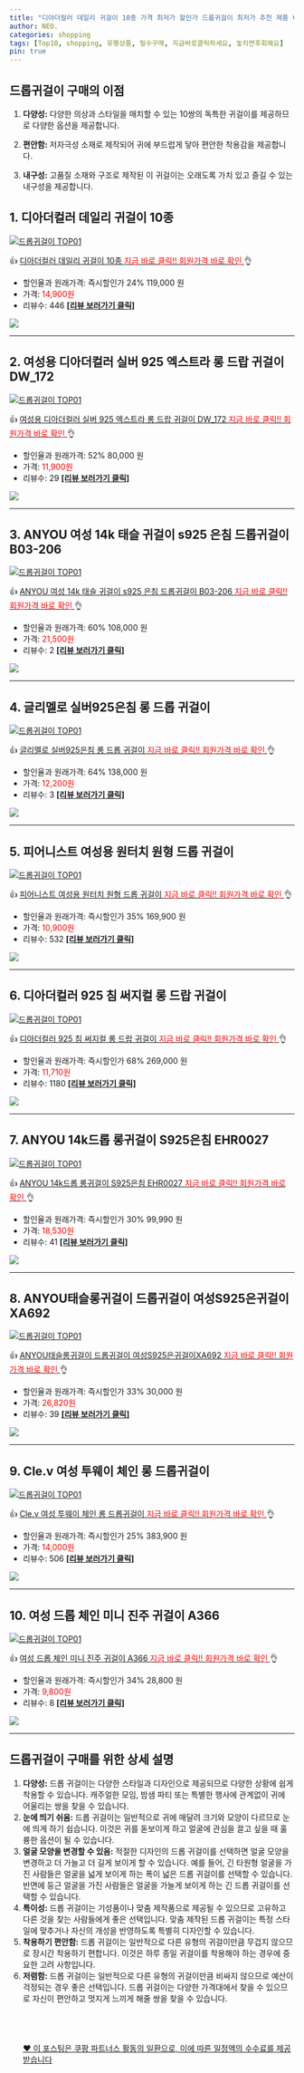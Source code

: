 ```yaml
---
title: "디아더컬러 데일리 귀걸이 10종 가격 최저가 할인가 드롭귀걸이 최저가 추천 제품 비교"
author: NEO.
categories: shopping
tags: [Top10, shopping, 유행상품, 필수구매, 지금바로클릭하세요, 놓치면후회해요]
pin: true
---
```

## 드롭귀걸이 구매의 이점
1. **다양성:** 다양한 의상과 스타일을 매치할 수 있는 10쌍의 독특한 귀걸이를 제공하므로 다양한 옵션을 제공합니다.

2. **편안함:** 저자극성 소재로 제작되어 귀에 부드럽게 닿아 편안한 착용감을 제공합니다.

3. **내구성:** 고품질 소재와 구조로 제작된 이 귀걸이는 오래도록 가치 있고 즐길 수 있는 내구성을 제공합니다.

   

## 1. 디아더컬러 데일리 귀걸이 10종

[![드롭귀걸이 TOP01](https://thumbnail10.coupangcdn.com/thumbnails/remote/490x490ex/image/vendor_inventory/f1c5/26f87835923ed94ce36dc0e66ab4603614c9528aed99107a11f5a57b30c4.jpg)](https://link.coupang.com/re/AFFSDP?lptag=AF3617701&subid=GithubCoopas&pageKey=7116559974&traceid=V0-153&itemId=17806613572&vendorItemId=84970629372)


👍 [디아더컬러 데일리 귀걸이 10종 <font color=red> 지금 바로 클릭!! 회원가격 바로 확인 </font> ](https://link.coupang.com/re/AFFSDP?lptag=AF3617701&subid=GithubCoopas&pageKey=7116559974&traceid=V0-153&itemId=17806613572&vendorItemId=84970629372) 👌 


- 할인율과 원래가격: 즉시할인가 24%  119,000   원
- 가격: <span style='color:red'>14,900원</span>
- 리뷰수: 446  [**[리뷰 보러가기 클릭]**](https://link.coupang.com/re/AFFSDP?lptag=AF3617701&subid=GithubCoopas&pageKey=7116559974&traceid=V0-153&itemId=17806613572&vendorItemId=84970629372)

[![](/discount_price.png)](https://link.coupang.com/re/AFFSDP?lptag=AF3617701&subid=GithubCoopas&pageKey=7116559974&traceid=V0-153&itemId=17806613572&vendorItemId=84970629372)

---


   

## 2. 여성용 디아더컬러 실버 925 엑스트라 롱 드랍 귀걸이 DW_172

[![드롭귀걸이 TOP01](https://thumbnail6.coupangcdn.com/thumbnails/remote/490x490ex/image/rs_quotation_api/khas1llc/28fb1ad6434f4357882ea85fbd86e6eb.jpg)](https://link.coupang.com/re/AFFSDP?lptag=AF3617701&subid=GithubCoopas&pageKey=6523427998&traceid=V0-153&itemId=14462556907&vendorItemId=81705985907)


👍 [여성용 디아더컬러 실버 925 엑스트라 롱 드랍 귀걸이 DW_172 <font color=red> 지금 바로 클릭!! 회원가격 바로 확인 </font> ](https://link.coupang.com/re/AFFSDP?lptag=AF3617701&subid=GithubCoopas&pageKey=6523427998&traceid=V0-153&itemId=14462556907&vendorItemId=81705985907) 👌 


- 할인율과 원래가격: 52%  80,000   원
- 가격: <span style='color:red'>11,900원</span>
- 리뷰수: 29  [**[리뷰 보러가기 클릭]**](https://link.coupang.com/re/AFFSDP?lptag=AF3617701&subid=GithubCoopas&pageKey=6523427998&traceid=V0-153&itemId=14462556907&vendorItemId=81705985907)

[![](/discount_price.png)](https://link.coupang.com/re/AFFSDP?lptag=AF3617701&subid=GithubCoopas&pageKey=6523427998&traceid=V0-153&itemId=14462556907&vendorItemId=81705985907)

---


   

## 3. ANYOU 여성 14k 태슬 귀걸이 s925 은침 드롭귀걸이 B03-206

[![드롭귀걸이 TOP01](https://thumbnail7.coupangcdn.com/thumbnails/remote/490x490ex/image/vendor_inventory/cec5/139d5f250516b28b5495ca818a0899615616512815d13840c6d00984cb88.jpg)](https://link.coupang.com/re/AFFSDP?lptag=AF3617701&subid=GithubCoopas&pageKey=7737736664&traceid=V0-153&itemId=20809637778&vendorItemId=88165807228)


👍 [ANYOU 여성 14k 태슬 귀걸이 s925 은침 드롭귀걸이 B03-206 <font color=red> 지금 바로 클릭!! 회원가격 바로 확인 </font> ](https://link.coupang.com/re/AFFSDP?lptag=AF3617701&subid=GithubCoopas&pageKey=7737736664&traceid=V0-153&itemId=20809637778&vendorItemId=88165807228) 👌 


- 할인율과 원래가격: 60%  108,000   원
- 가격: <span style='color:red'>21,500원</span>
- 리뷰수: 2  [**[리뷰 보러가기 클릭]**](https://link.coupang.com/re/AFFSDP?lptag=AF3617701&subid=GithubCoopas&pageKey=7737736664&traceid=V0-153&itemId=20809637778&vendorItemId=88165807228)

[![](/discount_price.png)](https://link.coupang.com/re/AFFSDP?lptag=AF3617701&subid=GithubCoopas&pageKey=7737736664&traceid=V0-153&itemId=20809637778&vendorItemId=88165807228)

---


   

## 4. 글리멜로 실버925은침 롱 드롭 귀걸이

[![드롭귀걸이 TOP01](https://thumbnail7.coupangcdn.com/thumbnails/remote/490x490ex/image/vendor_inventory/952c/aed3ddc26889e2791e9af45630a46d046058dc10fbc49af74ee943e9fed0.jpg)](https://link.coupang.com/re/AFFSDP?lptag=AF3617701&subid=GithubCoopas&pageKey=7421086748&traceid=V0-153&itemId=19250478913&vendorItemId=86366194012)


👍 [글리멜로 실버925은침 롱 드롭 귀걸이 <font color=red> 지금 바로 클릭!! 회원가격 바로 확인 </font> ](https://link.coupang.com/re/AFFSDP?lptag=AF3617701&subid=GithubCoopas&pageKey=7421086748&traceid=V0-153&itemId=19250478913&vendorItemId=86366194012) 👌 


- 할인율과 원래가격: 64%  138,000   원
- 가격: <span style='color:red'>12,200원</span>
- 리뷰수: 3  [**[리뷰 보러가기 클릭]**](https://link.coupang.com/re/AFFSDP?lptag=AF3617701&subid=GithubCoopas&pageKey=7421086748&traceid=V0-153&itemId=19250478913&vendorItemId=86366194012)

[![](/discount_price.png)](https://link.coupang.com/re/AFFSDP?lptag=AF3617701&subid=GithubCoopas&pageKey=7421086748&traceid=V0-153&itemId=19250478913&vendorItemId=86366194012)

---


   

## 5. 피어니스트 여성용 원터치 원형 드롭 귀걸이

[![드롭귀걸이 TOP01](https://thumbnail6.coupangcdn.com/thumbnails/remote/490x490ex/image/rs_quotation_api/segexqyd/10a520a854624fdbb3687fef7678109e.jpg)](https://link.coupang.com/re/AFFSDP?lptag=AF3617701&subid=GithubCoopas&pageKey=6631229635&traceid=V0-153&itemId=15117647612&vendorItemId=82339424933)


👍 [피어니스트 여성용 원터치 원형 드롭 귀걸이 <font color=red> 지금 바로 클릭!! 회원가격 바로 확인 </font> ](https://link.coupang.com/re/AFFSDP?lptag=AF3617701&subid=GithubCoopas&pageKey=6631229635&traceid=V0-153&itemId=15117647612&vendorItemId=82339424933) 👌 


- 할인율과 원래가격: 즉시할인가 35%  169,900   원
- 가격: <span style='color:red'>10,900원</span>
- 리뷰수: 532  [**[리뷰 보러가기 클릭]**](https://link.coupang.com/re/AFFSDP?lptag=AF3617701&subid=GithubCoopas&pageKey=6631229635&traceid=V0-153&itemId=15117647612&vendorItemId=82339424933)

[![](/discount_price.png)](https://link.coupang.com/re/AFFSDP?lptag=AF3617701&subid=GithubCoopas&pageKey=6631229635&traceid=V0-153&itemId=15117647612&vendorItemId=82339424933)

---


   

## 6. 디아더컬러 925 침 써지컬 롱 드랍 귀걸이

[![드롭귀걸이 TOP01](https://thumbnail7.coupangcdn.com/thumbnails/remote/490x490ex/image/vendor_inventory/4cd5/45c74311dace933988937dd2bdb63dbb6013b413cf9f17da077eed99e862.jpg)](https://link.coupang.com/re/AFFSDP?lptag=AF3617701&subid=GithubCoopas&pageKey=7292229456&traceid=V0-153&itemId=18641214666&vendorItemId=85776829615)


👍 [디아더컬러 925 침 써지컬 롱 드랍 귀걸이 <font color=red> 지금 바로 클릭!! 회원가격 바로 확인 </font> ](https://link.coupang.com/re/AFFSDP?lptag=AF3617701&subid=GithubCoopas&pageKey=7292229456&traceid=V0-153&itemId=18641214666&vendorItemId=85776829615) 👌 


- 할인율과 원래가격: 즉시할인가 68%  269,000   원
- 가격: <span style='color:red'>11,710원</span>
- 리뷰수: 1180  [**[리뷰 보러가기 클릭]**](https://link.coupang.com/re/AFFSDP?lptag=AF3617701&subid=GithubCoopas&pageKey=7292229456&traceid=V0-153&itemId=18641214666&vendorItemId=85776829615)

[![](/discount_price.png)](https://link.coupang.com/re/AFFSDP?lptag=AF3617701&subid=GithubCoopas&pageKey=7292229456&traceid=V0-153&itemId=18641214666&vendorItemId=85776829615)

---


   

## 7. ANYOU 14k드롭 롱귀걸이 S925은침 EHR0027

[![드롭귀걸이 TOP01](https://thumbnail9.coupangcdn.com/thumbnails/remote/490x490ex/image/vendor_inventory/0980/6cfee04120f782727ee778c5283efa8b36ebdfcaa0378b0b5f4e688fc530.jpg)](https://link.coupang.com/re/AFFSDP?lptag=AF3617701&subid=GithubCoopas&pageKey=7416057222&traceid=V0-153&itemId=19226360203&vendorItemId=87266724914)


👍 [ANYOU 14k드롭 롱귀걸이 S925은침 EHR0027 <font color=red> 지금 바로 클릭!! 회원가격 바로 확인 </font> ](https://link.coupang.com/re/AFFSDP?lptag=AF3617701&subid=GithubCoopas&pageKey=7416057222&traceid=V0-153&itemId=19226360203&vendorItemId=87266724914) 👌 


- 할인율과 원래가격: 즉시할인가 30%  99,990   원
- 가격: <span style='color:red'>18,530원</span>
- 리뷰수: 41  [**[리뷰 보러가기 클릭]**](https://link.coupang.com/re/AFFSDP?lptag=AF3617701&subid=GithubCoopas&pageKey=7416057222&traceid=V0-153&itemId=19226360203&vendorItemId=87266724914)

[![](/discount_price.png)](https://link.coupang.com/re/AFFSDP?lptag=AF3617701&subid=GithubCoopas&pageKey=7416057222&traceid=V0-153&itemId=19226360203&vendorItemId=87266724914)

---


   

## 8. ANYOU태슬롱귀걸이 드롭귀걸이 여성S925은귀걸이XA692

[![드롭귀걸이 TOP01](https://thumbnail6.coupangcdn.com/thumbnails/remote/490x490ex/image/vendor_inventory/6d88/9bd95266ac73d0249b86882821e8923e0b167d420da7b58f086418b46bfc.jpg)](https://link.coupang.com/re/AFFSDP?lptag=AF3617701&subid=GithubCoopas&pageKey=7344621697&traceid=V0-153&itemId=18885972560&vendorItemId=87393985068)


👍 [ANYOU태슬롱귀걸이 드롭귀걸이 여성S925은귀걸이XA692 <font color=red> 지금 바로 클릭!! 회원가격 바로 확인 </font> ](https://link.coupang.com/re/AFFSDP?lptag=AF3617701&subid=GithubCoopas&pageKey=7344621697&traceid=V0-153&itemId=18885972560&vendorItemId=87393985068) 👌 


- 할인율과 원래가격: 즉시할인가 33%  30,000   원
- 가격: <span style='color:red'>26,820원</span>
- 리뷰수: 39  [**[리뷰 보러가기 클릭]**](https://link.coupang.com/re/AFFSDP?lptag=AF3617701&subid=GithubCoopas&pageKey=7344621697&traceid=V0-153&itemId=18885972560&vendorItemId=87393985068)

[![](/discount_price.png)](https://link.coupang.com/re/AFFSDP?lptag=AF3617701&subid=GithubCoopas&pageKey=7344621697&traceid=V0-153&itemId=18885972560&vendorItemId=87393985068)

---


   

## 9. Cle.v 여성 투웨이 체인 롱 드롭귀걸이

[![드롭귀걸이 TOP01](https://thumbnail7.coupangcdn.com/thumbnails/remote/490x490ex/image/vendor_inventory/5dbb/e569be4d7eb02819e7839358b9ef915011e16d650d4a367e4a8895e8d6f5.JPG)](https://link.coupang.com/re/AFFSDP?lptag=AF3617701&subid=GithubCoopas&pageKey=7396195268&traceid=V0-153&itemId=19133009102&vendorItemId=86284100711)


👍 [Cle.v 여성 투웨이 체인 롱 드롭귀걸이 <font color=red> 지금 바로 클릭!! 회원가격 바로 확인 </font> ](https://link.coupang.com/re/AFFSDP?lptag=AF3617701&subid=GithubCoopas&pageKey=7396195268&traceid=V0-153&itemId=19133009102&vendorItemId=86284100711) 👌 


- 할인율과 원래가격: 즉시할인가 25%  383,900   원
- 가격: <span style='color:red'>14,000원</span>
- 리뷰수: 506  [**[리뷰 보러가기 클릭]**](https://link.coupang.com/re/AFFSDP?lptag=AF3617701&subid=GithubCoopas&pageKey=7396195268&traceid=V0-153&itemId=19133009102&vendorItemId=86284100711)

[![](/discount_price.png)](https://link.coupang.com/re/AFFSDP?lptag=AF3617701&subid=GithubCoopas&pageKey=7396195268&traceid=V0-153&itemId=19133009102&vendorItemId=86284100711)

---


   

## 10. 여성 드롭 체인 미니 진주 귀걸이 A366

[![드롭귀걸이 TOP01](https://thumbnail10.coupangcdn.com/thumbnails/remote/490x490ex/image/vendor_inventory/484b/a5fda9b9c15c0319236a239bcded8ef842342acf3d8b6e32f5210e684ed9.jpg)](https://link.coupang.com/re/AFFSDP?lptag=AF3617701&subid=GithubCoopas&pageKey=7278570240&traceid=V0-153&itemId=18578103725&vendorItemId=85714863834)


👍 [여성 드롭 체인 미니 진주 귀걸이 A366 <font color=red> 지금 바로 클릭!! 회원가격 바로 확인 </font> ](https://link.coupang.com/re/AFFSDP?lptag=AF3617701&subid=GithubCoopas&pageKey=7278570240&traceid=V0-153&itemId=18578103725&vendorItemId=85714863834) 👌 


- 할인율과 원래가격: 즉시할인가 34%  28,800   원
- 가격: <span style='color:red'>9,800원</span>
- 리뷰수: 8  [**[리뷰 보러가기 클릭]**](https://link.coupang.com/re/AFFSDP?lptag=AF3617701&subid=GithubCoopas&pageKey=7278570240&traceid=V0-153&itemId=18578103725&vendorItemId=85714863834)

[![](/discount_price.png)](https://link.coupang.com/re/AFFSDP?lptag=AF3617701&subid=GithubCoopas&pageKey=7278570240&traceid=V0-153&itemId=18578103725&vendorItemId=85714863834)

---
## 드롭귀걸이 구매를 위한 상세 설명
1. **다양성:** 드롭 귀걸이는 다양한 스타일과 디자인으로 제공되므로 다양한 상황에 쉽게 착용할 수 있습니다. 캐주얼한 모임, 밤샘 파티 또는 특별한 행사에 관계없이 귀에 어울리는 쌍을 찾을 수 있습니다.
2. **눈에 띄기 쉬움:** 드롭 귀걸이는 일반적으로 귀에 매달려 크기와 모양이 다르므로 눈에 띄게 하기 쉽습니다. 이것은 귀를 돋보이게 하고 얼굴에 관심을 끌고 싶을 때 훌륭한 옵션이 될 수 있습니다.
3. **얼굴 모양을 변경할 수 있음:** 적절한 디자인의 드롭 귀걸이를 선택하면 얼굴 모양을 변경하고 더 가늘고 더 길게 보이게 할 수 있습니다. 예를 들어, 긴 타원형 얼굴을 가진 사람들은 얼굴을 넓게 보이게 하는 폭이 넓은 드롭 귀걸이를 선택할 수 있습니다. 반면에 둥근 얼굴을 가진 사람들은 얼굴을 가늘게 보이게 하는 긴 드롭 귀걸이를 선택할 수 있습니다.
4. **특이성:** 드롭 귀걸이는 기성품이나 맞춤 제작품으로 제공될 수 있으므로 고유하고 다른 것을 찾는 사람들에게 좋은 선택입니다. 맞춤 제작된 드롭 귀걸이는 특정 스타일에 맞추거나 자신의 개성을 반영하도록 특별히 디자인할 수 있습니다.
5. **착용하기 편안함:** 드롭 귀걸이는 일반적으로 다른 유형의 귀걸이만큼 무겁지 않으므로 장시간 착용하기 편합니다. 이것은 하루 종일 귀걸이를 착용해야 하는 경우에 중요한 고려 사항입니다.
6. **저렴함:** 드롭 귀걸이는 일반적으로 다른 유형의 귀걸이만큼 비싸지 않으므로 예산이 걱정되는 경우 좋은 선택입니다. 드롭 귀걸이는 다양한 가격대에서 찾을 수 있으므로 자신이 편안하고 멋지게 느끼게 해줄 쌍을 찾을 수 있습니다.<br><br><br><br><br> [ ❤  이 포스팅은 쿠팡 파트너스 활동의 일환으로, 이에 따른 일정액의 수수료를 제공받습니다](https://link.coupang.com/a/bcEFyh)